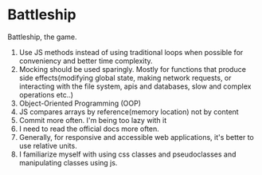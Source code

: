 # Battleship

Battleship, the game.

1. Use JS methods instead of using traditional loops when possible for conveniency and better time complexity.
2. Mocking should be used sparingly. Mostly for functions that produce side effects(modifying global state, making network requests, or interacting with the file system, apis and databases, slow and complex operations etc..)
3. Object-Oriented Programming (OOP)
4. JS compares arrays by reference(memory location) not by content
5. Commit more often. I'm being too lazy with it
6. I need to read the official docs more often.
7. Generally, for responsive and accessible web applications, it's better to use relative units.
8. I familiarize myself with using css classes and pseudoclasses and manipulating classes using js.
